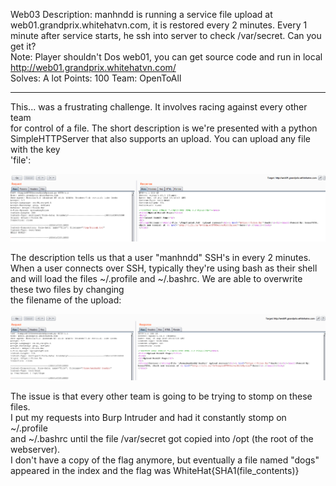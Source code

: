 Web03
Description: manhndd is running a service file upload at web01.grandprix.whitehatvn.com, it is restored every 2 minutes. Every 1 minute after service starts, he ssh into server to check /var/secret. Can you get it?  
Note: Player shouldn't Dos web01, you can get source code and run in local  
http://web01.grandprix.whitehatvn.com/  
Solves: A lot 
Points: 100
Team: OpenToAll  

--------------------------------------

This... was a frustrating challenge. It involves racing against every other team  
for control of a file. The short description is we're presented with a python  
SimpleHTTPServer that also supports an upload. You can upload any file with the key  
'file':

![upload](screenshots/upload.png)

The description tells us that a user "manhndd" SSH's in every 2 minutes. When a user
connects over SSH, typically they're using bash as their shell and will load the
files ~/.profile and ~/.bashrc. We are able to overwrite these two files by changing  
the filename of the upload:  

![bashrc](screenshots/bashrc.png)

The issue is that every other team is going to be trying to stomp on these files.  
I put my requests into Burp Intruder and had it constantly stomp on ~/.profile  
and ~/.bashrc until the file /var/secret got copied into /opt (the root of the webserver).  
I don't have a copy of the flag anymore, but eventually a file named "dogs" appeared
in the index and the flag was WhiteHat{SHA1(file_contents)}
